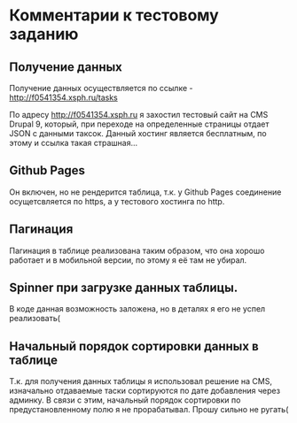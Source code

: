# Комментарии к тестовому заданию
## Получение данных
Получение данных осуществляется по ссылке - http://f0541354.xsph.ru/tasks

По адресу http://f0541354.xsph.ru я захостил тестовый сайт на CMS Drupal 9, который, при переходе на определенные страницы отдает JSON с данными таксок.
Данный хостинг является бесплатным, по этому и ссылка такая страшная...

## Github Pages
Он включен, но не рендерится таблица, т.к. у Github Pages соединение осущетсвляется по https, а у тестового хостинга по http.

## Пагинация
Пагинация в таблице реализована таким образом, что она хорошо работает и в мобильной версии, по этому я её там не убирал.

## Spinner при загрузке данных таблицы.
В коде данная возможность заложена, но в деталях я его не успел реализовать(

## Начальный порядок сортировки данных в таблице
Т.к. для получения данных таблицы я использовал решение на CMS, изначально отдаваемые таски сортируются по дате добавления через админку. В связи с этим, начальный порядок сортировки по предустановленному полю я не прорабатывал. Прошу сильно не ругать(